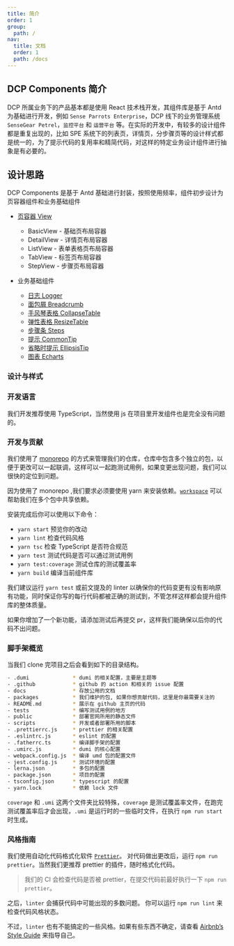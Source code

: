 ```yaml
---
title: 简介
order: 1
group:
  path: /
nav:
  title: 文档
  order: 1
  path: /docs
---
```


## DCP Components 简介

DCP 所属业务下的产品基本都是使用 React 技术栈开发，其组件库是基于 Antd 为基础进行开发，例如 `Sense Parrots Enterprise`，DCP 线下的业务管理系统 `SenseGear Petrel`，`监控平台` 和 `运营平台` 等。在实际的开发中，有较多的设计组件都是重复出现的，比如 SPE 系统下的列表页，详情页，分步骤页等的设计样式都是统一的，为了提示代码的复用率和精简代码，对这样的特定业务设计组件进行抽象是有必要的。

## 设计思路

DCP Components 是基于 Antd 基础进行封装，按照使用频率，组件初步设计为页容器组件和业务基础组件

- [页容器 View](/spe/components/view)

  - BasicView - 基础页布局容器
  - DetailView - 详情页布局容器
  - ListView - 表单表格页布局容器
  - TabView - 标签页布局容器
  - StepView - 步骤页布局容器

- 业务基础组件
  - [日志 Logger](/spe/components/logger)
  - [面包屑 Breadcrumb](/spe/components/breadcrumb)
  - [手风琴表格 CollapseTable](/spe/components/collapse-table)
  - [弹性表格 ResizeTable](/spe/components/resize-table)
  - [步骤条 Steps](/spe/components/steps)
  - [提示 CommonTip](/spe/components/common-tip)
  - [省略时提示 EllipsisTip](/spe/components/ellipsis-tip)
  - [图表 Echarts](/spe/components/echarts)

### 设计与样式

### 开发语言

我们开发推荐使用 TypeScript，当然使用 js 在项目里开发组件也是完全没有问题的。

### 开发与贡献

我们使用了 [monorepo](https://danluu.com/monorepo/) 的方式来管理我们的仓库，仓库中包含多个独立的包，以便于更改可以一起联调，这样可以一起跑测试用例，如果变更出现问题，我们可以很快的定位到问题。

因为使用了 monorepo ,我们要求必须要使用 yarn 来安装依赖。[`workspace`](https://classic.yarnpkg.com/en/docs/workspaces#search) 可以帮助我们在多个包中共享依赖。

安装完成后你可以使用以下命令：

- `yarn start` 预览你的改动
- `yarn lint` 检查代码风格
- `yarn tsc` 检查 TypeScript 是否符合规范
- `yarn test` 测试代码是否可以通过测试用例
- `yarn test:coverage` 测试仓库的测试覆盖率
- `yarn build` 编译当前组件库

我们建议运行 `yarn test` 或前文提及的 linter 以确保你的代码变更有没有影响原有功能，同时保证你写的每行代码都被正确的测试到，不管怎样这样都会提升组件库的整体质量。

如果你增加了一个新功能，请添加测试后再提交 pr，这样我们能确保以后你的代码不出问题。

### 脚手架概览

当我们 clone 完项目之后会看到如下的目录结构。

```bash
- .dumi              * dumi 的相关配置，主要是主题等
- .github            * github 的 action 和相关的 issue 配置
- docs               * 存放公用的文档
- packages           * 我们维护的包, 如果你想贡献代码，这里是你最需要关注的
- README.md          * 展示在 github 主页的代码
- tests              * 编写测试用例的地方
- public             * 部署官网所用的静态文件
- scripts            * 开发或者部署所用的脚本
- .prettierrc.js     * prettier 的相关配置
- .eslintrc.js       * eslint 的配置
- .fatherrc.ts       * 编译脚手架的配置
- .umirc.js          * dumi 的核心配置
- webpack.config.js  * 编译 umd 包的配置文件
- jest.config.js     * 测试环境的配置
- lerna.json         * 多包的配置
- package.json       * 项目的配置
- tsconfig.json      * typescript 的配置
- yarn.lock          * 依赖 lock 文件
```

`coverage` 和 `.umi` 这两个文件夹比较特殊，`coverage` 是测试覆盖率文件，在跑完测试覆盖率后才会出现，`.umi` 是运行时的一些临时文件，在执行 `npm run start` 时生成。

### 风格指南

我们使用自动化代码格式化软件 [`Prettier`](https://prettier.io/)。 对代码做出更改后，运行 `npm run prettier`。当然我们更推荐 prettier 的插件，随时格式化代码。

> 我们的 CI 会检查代码是否被 prettier，在提交代码前最好执行一下 `npm run prettier`。

之后，`linter` 会捕获代码中可能出现的多数问题。 你可以运行 `npm run lint` 来检查代码风格状态。

不过，`linter` 也有不能搞定的一些风格。如果有些东西不确定，请查看 [Airbnb’s Style Guide](https://github.com/airbnb/javascript) 来指导自己。

